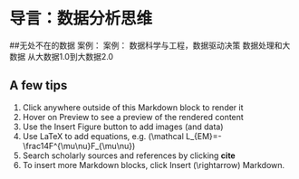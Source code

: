 # 导言：数据分析思维
##无处不在的数据
案例：
案例：
数据科学与工程，数据驱动决策
数据处理和大数据
从大数据1.0到大数据2.0

## A few tips

1. Click anywhere outside of this Markdown block to render it
2. Hover on Preview to see a preview of the rendered content
3. Use the Insert Figure button to add images (and data)
4. Use LaTeX to add equations, e.g. \(\mathcal L_{EM}=-\frac14F^{\mu\nu}F_{\mu\nu}\)
5. Search scholarly sources and references by clicking **cite**
6. To insert more Markdown blocks, click Insert \(\rightarrow\) Markdown.